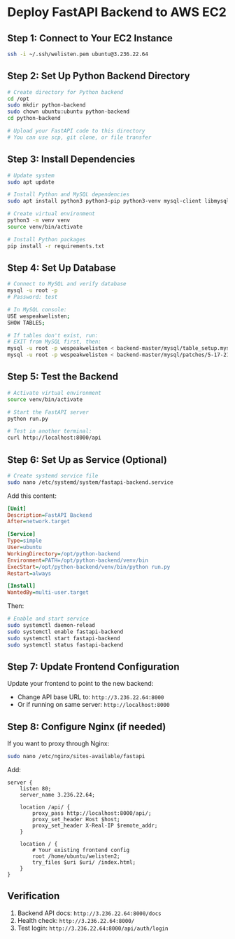 # Deploy FastAPI Backend to AWS EC2

## Step 1: Connect to Your EC2 Instance
```bash
ssh -i ~/.ssh/welisten.pem ubuntu@3.236.22.64
```

## Step 2: Set Up Python Backend Directory
```bash
# Create directory for Python backend
cd /opt
sudo mkdir python-backend
sudo chown ubuntu:ubuntu python-backend
cd python-backend

# Upload your FastAPI code to this directory
# You can use scp, git clone, or file transfer
```

## Step 3: Install Dependencies
```bash
# Update system
sudo apt update

# Install Python and MySQL dependencies
sudo apt install python3 python3-pip python3-venv mysql-client libmysqlclient-dev pkg-config

# Create virtual environment
python3 -m venv venv
source venv/bin/activate

# Install Python packages
pip install -r requirements.txt
```

## Step 4: Set Up Database
```bash
# Connect to MySQL and verify database
mysql -u root -p
# Password: test

# In MySQL console:
USE wespeakwelisten;
SHOW TABLES;

# If tables don't exist, run:
# EXIT from MySQL first, then:
mysql -u root -p wespeakwelisten < backend-master/mysql/table_setup.mysql
mysql -u root -p wespeakwelisten < backend-master/mysql/patches/5-17-21.mysql
```

## Step 5: Test the Backend
```bash
# Activate virtual environment
source venv/bin/activate

# Start the FastAPI server
python run.py

# Test in another terminal:
curl http://localhost:8000/api
```

## Step 6: Set Up as Service (Optional)
```bash
# Create systemd service file
sudo nano /etc/systemd/system/fastapi-backend.service
```

Add this content:
```ini
[Unit]
Description=FastAPI Backend
After=network.target

[Service]
Type=simple
User=ubuntu
WorkingDirectory=/opt/python-backend
Environment=PATH=/opt/python-backend/venv/bin
ExecStart=/opt/python-backend/venv/bin/python run.py
Restart=always

[Install]
WantedBy=multi-user.target
```

Then:
```bash
# Enable and start service
sudo systemctl daemon-reload
sudo systemctl enable fastapi-backend
sudo systemctl start fastapi-backend
sudo systemctl status fastapi-backend
```

## Step 7: Update Frontend Configuration
Update your frontend to point to the new backend:
- Change API base URL to: `http://3.236.22.64:8000`
- Or if running on same server: `http://localhost:8000`

## Step 8: Configure Nginx (if needed)
If you want to proxy through Nginx:
```bash
sudo nano /etc/nginx/sites-available/fastapi
```

Add:
```nginx
server {
    listen 80;
    server_name 3.236.22.64;
    
    location /api/ {
        proxy_pass http://localhost:8000/api/;
        proxy_set_header Host $host;
        proxy_set_header X-Real-IP $remote_addr;
    }
    
    location / {
        # Your existing frontend config
        root /home/ubuntu/welisten2;
        try_files $uri $uri/ /index.html;
    }
}
```

## Verification
1. Backend API docs: `http://3.236.22.64:8000/docs`
2. Health check: `http://3.236.22.64:8000/`
3. Test login: `http://3.236.22.64:8000/api/auth/login`